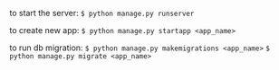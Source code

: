 to start the server:
`$ python manage.py runserver`

to create new app:
`$ python manage.py startapp <app_name>`

to run db migration:
`$ python manage.py makemigrations <app_name>`
`$ python manage.py migrate <app_name>`